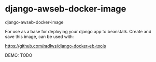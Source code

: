 # django-awseb-docker-image
django-awseb-docker-image


For use as a base for deploying your django app to beanstalk. Create and save this image, can be used with:

https://github.com/radlws/django-docker-eb-tools

DEMO: TODO
